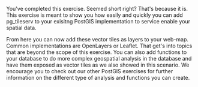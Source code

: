 You've completed this exercise. Seemed short right? That's because it is. This exercise is meant to show you how easily and quickly you can add pg_tileserv to your exisitng PostGIS implementation to service enable your spatial data. 

From here you can now add these vector tiles as layers to your web-map. Common implementations are OpenLayers or Leaflet. That get's into topics that are beyond the scope of this exercise. You can also add functions to your database to do more complex geospatial analysis in the database and have them exposed as vector tiles as we also showed in this scenario. We encourage you to check out our other PostGIS exercises for further information on the different type of analysis and functions you can create.